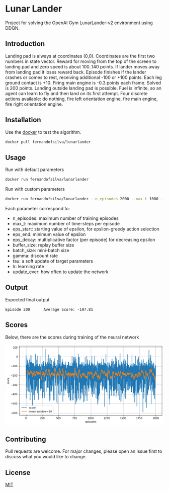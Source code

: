 # Lunar Lander
Project for solving the OpenAI Gym LunarLander-v2 environment using DDQN.

## Introduction

Landing pad is always at coordinates (0,0). Coordinates are the first two numbers in state vector. Reward for moving from the top of the screen to landing pad and zero speed is about 100..140 points. If lander moves away from landing pad it loses reward back. Episode finishes if the lander crashes or comes to rest, receiving additional -100 or +100 points. Each leg ground contact is +10. Firing main engine is -0.3 points each frame. Solved is 200 points. Landing outside landing pad is possible. Fuel is infinite, so an agent can learn to fly and then land on its first attempt. Four discrete actions available: do nothing, fire left orientation engine, fire main engine, fire right orientation engine.

## Installation

Use the [docker](https://www.docker.com) to test the algorithm.

```bash
docker pull fernandofsilva/lunarlander
```


## Usage

Run with default parameters

```bash
docker run fernandofsilva/lunarlander
```

Run with custom parameters

```bash
docker run fernandofsilva/lunarlander --n_episodes 2000 --max_t 1000 --eps_start 1.0 --eps_end 0.01 --eps_decay 0.995 --buffer_size 100000 --batch_size 64 --gamma 0.99 --tau 0.001 --lr 0.0005 --update_every 4 
```

Each parameter correspond to:

- n_episodes: maximum number of training episodes
- max_t: maximum number of time-steps per episode
- eps_start: starting value of epsilon, for epsilon-greedy action selection
- eps_end: minimum value of epsilon
- eps_decay: multiplicative factor (per episode) for decreasing epsilon
- buffer_size: replay buffer size
- batch_size: mini-batch size
- gamma: discount rate
- tau: a soft update of target parameters
- lr: learning rate
- update_ever: how often to update the network


## Output

Expected final output

```
Episode 200      Average Score: -197.81
```


## Scores

Below, there are the scores during training of the neural network

![](images/scores.png)


## Contributing
Pull requests are welcome. For major changes, please open an issue first to discuss what you would like to change.


## License
[MIT](https://choosealicense.com/licenses/mit/)